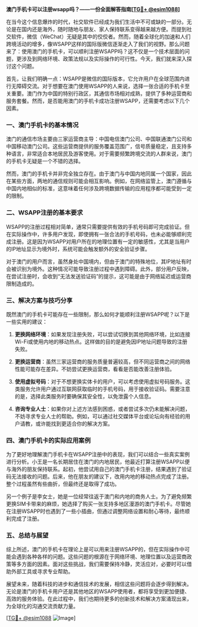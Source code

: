 **澳门手机卡可以注册wsapp吗？——一份全面解答指南[[TG💪+ @esim1088](https://t.me/s/esim1088)]**

在当今这个信息爆炸的时代，社交软件已经成为我们生活中不可或缺的一部分。无论是在国内还是海外，随时随地与朋友、家人保持联系变得越来越方便。而提到社交软件，微信（WeChat）无疑是其中的佼佼者。然而，随着全球化的加速和人们跨境活动的增多，像WSAPP这样的国际版微信逐渐走入了我们的视野。那么问题来了：使用澳门的手机卡，可以顺利注册WSAPP吗？这不仅是一个技术层面的问题，更涉及到网络环境、政策法规以及实际操作的可行性。今天，我们就来深入探讨这个问题。

首先，让我们明确一点：WSAPP是微信的国际版本，它允许用户在全球范围内进行无障碍交流。对于想要在澳门使用WSAPP的人来说，选择一张合适的手机卡至关重要。澳门作为中国的特别行政区，其通信市场相对成熟，提供了多种运营商和服务套餐。然而，是否能用澳门的手机卡成功注册WSAPP，还需要考虑以下几个因素。

### **一、澳门手机卡的基本情况**

澳门的通信市场主要由三家运营商主导：中国电信澳门公司、中国联通澳门公司和中国移动澳门公司。这些运营商提供的服务覆盖范围广，信号质量稳定，且支持多种语言，非常适合本地居民及游客使用。对于需要频繁跨境交流的人群来说，澳门的手机卡无疑是一个不错的选择。

然而，澳门的手机卡并非完全独立存在。由于澳门与中国内地同属一个国家，因此在某些方面，两地的通信规则可能会相互影响。例如，在网络监管上，澳门遵循与中国内地相似的标准，这意味着任何涉及跨境数据传输的应用程序都可能受到一定的限制。

### **二、WSAPP注册的基本要求**

WSAPP的注册过程相对简单，通常只需要提供有效的手机号码即可完成验证。但在实际操作中，许多用户发现，即使拥有一张合法的手机号码，也未必能够顺利完成注册。这是因为WSAPP对用户所在的地理位置有一定的敏感性，尤其是当用户的IP地址显示为境外时，系统可能会触发额外的安全验证步骤。

对于澳门的用户而言，虽然身处中国境内，但由于澳门的特殊地位，其IP地址有时会被识别为境外。这种情况可能导致注册过程中遇到障碍。此外，部分用户反映，在尝试注册时，会收到“无法发送验证码”的提示，这可能是由于网络延迟或运营商限制造成的。

### **三、解决方案与技巧分享**

既然澳门的手机卡可能存在一些限制，那么如何才能顺利注册WSAPP呢？以下是一些实用的建议：

1. **更换网络环境**：如果发现注册失败，可以尝试切换到其他网络环境，比如连接Wi-Fi或使用内地的移动热点。这样做的目的是避免因IP地址问题导致的注册失败。

2. **更换运营商**：虽然三家运营商的服务质量普遍较高，但不同运营商之间的网络性能可能存在差异。不妨尝试更换运营商，看看是否能改善注册体验。

3. **使用虚拟号码**：对于不想更换实体卡的用户，可以考虑使用虚拟号码服务。这类服务允许用户通过互联网获取临时的手机号码，用于接收验证码。需要注意的是，选择此类服务时要确保其安全性，以免泄露个人信息。

4. **咨询专业人士**：如果你对上述方法感到困惑，或者尝试多次仍未能解决问题，不妨寻求专业人士的帮助。例如，可以通过社交媒体平台或论坛向有经验的用户请教，或许能找到更适合你的解决方案。

### **四、澳门手机卡的实际应用案例**

为了更好地理解澳门手机卡在WSAPP注册中的表现，我们可以结合一些真实案例进行分析。小王是一名长期居住在澳门的内地居民，他最近打算注册WSAPP以便与海外的朋友保持联系。起初，他尝试用自己的澳门手机卡注册，结果遇到了验证码无法接收的问题。后来，他在朋友的建议下，改用内地的移动热点完成了注册。整个过程虽然有些曲折，但最终还是取得了成功。

另一个例子是李女士，她是一位经常往返于澳门和内地的商务人士。为了避免频繁更换SIM卡带来的麻烦，她选择了购买一张支持多地区漫游的澳门手机卡。尽管她在注册WSAPP时也遇到了一些小插曲，但通过调整网络设置和耐心等待，最终顺利完成了注册。

### **五、总结与展望**

综上所述，澳门的手机卡在理论上是可以用来注册WSAPP的，但在实际操作中可能会遇到各种各样的问题。这些问题的根源在于网络环境、地理位置以及运营商政策等多方面的因素。面对这些挑战，我们需要保持冷静，灵活应对，必要时可以借助外部工具或寻求专业帮助。

展望未来，随着科技的进步和通信技术的发展，相信这些问题将会逐步得到解决。无论是澳门的手机卡用户还是其他地区的WSAPP使用者，都将享受到更加便捷、高效的服务体验。在此过程中，我们也期待更多的创新技术和解决方案涌现出来，为全球化的沟通交流贡献力量。

[[TG💪+ @esim1088](https://t.me/s/esim1088) ![Image](https://i.postimg.cc/4NQfJmqS/Snipaste-2025-05-13-00-14-12.png)]